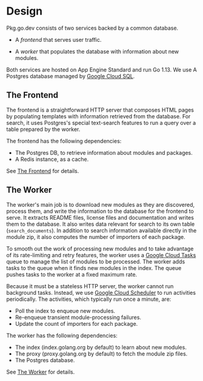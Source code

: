 # Design

Pkg.go.dev consists of two services backed by a common database.

- A _frontend_ that serves user traffic.

- A _worker_ that populates the database with information about new modules.

Both services are hosted on App Engine Standard and run Go 1.13. We use
A Postgres database managed by [Google Cloud SQL](https://cloud.google.com/sql).


## The Frontend

The frontend is a straightforward HTTP server that composes HTML pages by
populating templates with information retrieved from the database. For search,
it uses Postgres's special text-search features to run a query over a table
prepared by the worker.

The frontend has the following dependencies:

- The Postgres DB, to retrieve information about modules and packages.
- A Redis instance, as a cache.

See [The Frontend](frontend.md) for details.

## The Worker

The worker's main job is to download new modules as they are discovered, process
them, and write the information to the database for the frontend to serve. It
extracts README files, license files and documentation and writes them to the
database. It also writes data relevant for search to its own table
(`search_documents`). In addition to search information available directly in
the module zip, it also computes the number of importers of each package.

To smooth out the work of processing new modules and to take advantage of its
rate-limiting and retry features, the worker uses a [Google Cloud
Tasks](https://cloud.google.com/tasks) queue to manage the list of modules to be
processed. The worker adds tasks to the queue when it finds new modules in the index.
The queue pushes tasks to the worker at a fixed maximum rate.

Because it must be a stateless HTTP server, the worker cannot run background
tasks. Instead, we use [Google Cloud
Scheduler](https://cloud.google.com/scheduler) to run activities periodically.
The activities, which typically run once a minute, are:
- Poll the index to enqueue new modules.
- Re-enqueue transient module-processing failures.
- Update the count of importers for each package.

The worker has the following dependencies:

- The index (index.golang.org by default) to learn about new modules.
- The proxy (proxy.golang.org by default) to fetch the module zip files.
- The Postgres database.

See [The Worker](worker.md) for details.
